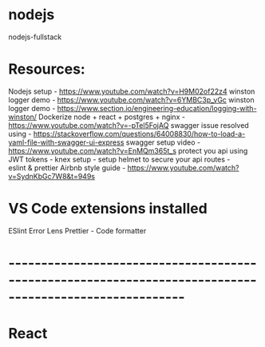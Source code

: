 # nodejs

nodejs-fullstack

# Resources:

Nodejs setup - https://www.youtube.com/watch?v=H9M02of22z4
winston logger demo - https://www.youtube.com/watch?v=6YMBC3p_vGc
winston logger demo - https://www.section.io/engineering-education/logging-with-winston/
Dockerize node + react + postgres + nginx - https://www.youtube.com/watch?v=-pTel5FojAQ
swagger issue resolved using - https://stackoverflow.com/questions/64008830/how-to-load-a-yaml-file-with-swagger-ui-express
swagger setup video - https://www.youtube.com/watch?v=EnMQm365t_s
protect you api using JWT tokens -
knex setup -
setup helmet to secure your api routes -  
eslint & prettier Airbnb style guide - https://www.youtube.com/watch?v=SydnKbGc7W8&t=949s

# VS Code extensions installed

ESlint
Error Lens
Prettier - Code formatter

# -------------------------------------------------------------------------------------------------------

# React
